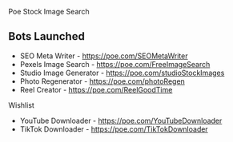 Poe Stock Image Search

## Bots Launched

- SEO Meta Writer - https://poe.com/SEOMetaWriter
- Pexels Image Search - https://poe.com/FreeImageSearch
- Studio Image Generator - https://poe.com/studioStockImages
- Photo Regenerator - https://poe.com/photoRegen
- Reel Creator - https://poe.com/ReelGoodTime

Wishlist

- YouTube Downloader - https://poe.com/YouTubeDownloader
- TikTok Downloader - https://poe.com/TikTokDownloader
